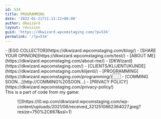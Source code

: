 ```yaml
---
id: 534
title: PROGRAMMING
date: '2022-01-21T11:13:21+00:00'
author: dkwizard
layout: revision
guid: 'https://dkwizard.wpcomstaging.com/?p=534'
permalink: '/?p=534'
---
```


<nav aria-label="Navigation 3 2" class="wp-container-267 has-background has-background-background-color wp-block-navigation">- [<span class="wp-block-navigation-item__label">EGG COLLECTOR</span>](https://dkwizard.wpcomstaging.com/blog/)
- [<span class="wp-block-navigation-item__label">SHARE YOUR OPINION</span>](https://dkwizard.wpcomstaging.com/test/)
- [<span class="wp-block-navigation-item__label">ABOUT ME</span>](https://dkwizard.wpcomstaging.com/about-me/)
- [<span class="wp-block-navigation-item__label">DKWizard</span>](https://dkwizard.wpcomstaging.com/)
- [<span class="wp-block-navigation-item__label">CLIENTS/KLIJENTI/KUNDE</span>](https://dkwizard.wpcomstaging.com/klijenti/)
- [PROGRAMMING](https://dkwizard.wpcomstaging.com/programming/)<button aria-expanded="false" aria-label="PROGRAMMING submenu" class="wp-block-navigation__submenu-icon wp-block-navigation-submenu__toggle"><svg aria-hidden="true" fill="none" focusable="false" height="12" viewbox="0 0 12 12" width="12" xmlns="http://www.w3.org/2000/svg"><path d="M1.50002 4L6.00002 8L10.5 4" stroke-width="1.5"></path></svg></button>
    - [<span class="wp-block-navigation-item__label">COMMING SOON…</span>](http://COMMING%20SOON...)
- [<span class="wp-block-navigation-item__label">PRIVACY POLICY</span>](https://dkwizard.wpcomstaging.com/privacy-policy/)

</nav>This is a part of code from my game:

<figure class="wp-block-image size-large">![](https://i0.wp.com/dkwizard.wpcomstaging.com/wp-content/uploads/2021/06/received_3212510862364027.jpeg?resize=750%2C667&ssl=1)</figure>